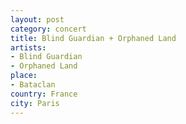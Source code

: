 ```yaml
---
layout: post
category: concert
title: Blind Guardian + Orphaned Land
artists: 
- Blind Guardian
- Orphaned Land
place: 
- Bataclan
country: France
city: Paris
---
```


